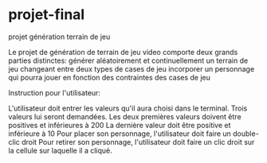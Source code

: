 # projet-final
projet génération terrain de jeu

Le projet de génération de terrain de jeu video comporte deux grands parties distinctes: 
  générer aléatoirement et continuellement un terrain de jeu changeant entre deux types de cases de jeu
  incorporer un personnage qui pourra jouer en fonction des contraintes des cases de jeu

Instruction pour l'utilisateur:

L'utilisateur doit entrer les valeurs qu'il aura choisi dans le terminal.
Trois valeurs lui seront demandées.
Les deux premières valeurs doivent être positives et inférieures à 200
La dernière valeur doit être positive et inférieure à 10
Pour placer son personnage, l'utilisateur doit faire un double-clic droit 
Pour retirer son personnage, l'utilisateur doit faire un clic droit sur la cellule sur laquelle il a cliqué.
